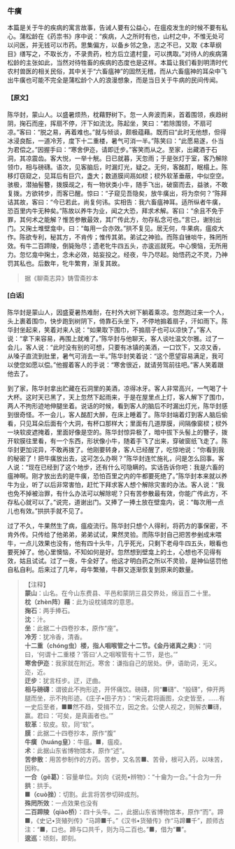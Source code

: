 <script type="text/javascript">
    var head = document.getElementsByTagName('head')[0];
    cssURL = '/public/liao.css';
    linkTag = document.createElement('link');
    linkTag.href = cssURL;
    linkTag.setAttribute('type','text/css');
    linkTag.setAttribute('rel','stylesheet');
    head.appendChild(linkTag);
</script>
### 牛癀

本篇是关于牛的疾病的寓言故事，告诫人要有公益心，在瘟疫发生的时候不要有私心。蒲松龄在《药祟书》序中说：“疾病，人之所时有也，山村之中，不惟无处可以问医，并无钱可以市药。思集偏方，以备乡邻之急，志之不已，又取《本草纲目》缮写之，不取长方，不录贵药，检方后立遣村童，可以携取。”对待人的疾病蒲松龄的主张如此，当然对待牲畜的疾病的态度也是这样。本篇让我们看到明清时代农村兽医的相关民俗，其中关于“六畜瘟神”的固然无稽，而从六畜瘟神的耳朵中飞出牛癀也可能不完全是蒲松龄个人的浪漫想象，而是当日关于牛病的民间传闻。

#### 【原文】
<section>
陈华封，蒙山人。以盛暑烦热，枕藉野树下。忽一人奔波而来，首着围领，疾趋树阴，掬石而座，挥扇不停，汗下如流沈。陈起坐，笑曰：“若除围领，不扇可凉。”客曰：“脱之易，再着难也。”就与倾谈，颇极蕴藉。既而曰“此时无他想，但得冰浸良酝，一道冷芳，度下十二重楼，暑气可消一半。”陈笑曰：“此愿易遂，仆当为君偿之。”因握手曰：“寒舍伊迩，请即迁步。”客笑而从之。至家，出藏酒于石洞，其凉震齿。客大悦，一举十觥。日已就暮，天忽雨；于是张灯于室，客乃解除领巾，相与磅礴。语次，见客脑后，时漏灯光，疑之。无何，客酩酊，眠榻上。陈移灯窃窥之，见耳后有巨穴，盏大；数道膜间鬲如棂；棂外软革垂蔽，中似空空。骇极，潜抽髻簪，拨膜觇之，有一物状类小牛，随手飞出，破窗而去，益骇，不敢复拨。方欲转步，而客已醒。惊曰：“子窥见吾隐矣，放牛癀出，将为奈何？”陈拜诘其故，客曰：“今已若此，尚复何讳。实相告：我六畜瘟神耳。适所纵者牛癀，恐百里内牛无种矣。”陈故以养牛为业，闻之大恐，拜求术解。客曰：“余且不免于罪，其何术之能解？惟苦参散最效，其广传此方，勿存私念可也。”言已，谢别出门。又掬土堆壁龛中，曰：“每用一合亦效。”拱不复见。居无何，牛果病，瘟疫大作。陈欲专利，秘其方，不肯传；惟传其弟。弟试之神验。而陈自锉啖牛，殊罔所效。有牛二百蹄陵，倒毙殆尽；遗老牝牛四五头，亦逡巡就死。中心懊恼，无所用力。忽忆龛中掬土，念未必效，姑妄投之。经夜，牛乃尽起。始悟药之不灵，乃神罚其私也。后数年，牝牛繁育，渐复其故。

</section>

> 据《聊斋志异》铸雪斋抄本

#### [白话]
<aside>

陈华封是蒙山人，因盛夏暑热难耐，在村外大树下躺着乘凉。忽然跑过来一个人，头上裹着围巾，快步跑到树阴下，倚靠石头坐下，不停地搧着扇子，汗如雨下。陈华封坐起来，笑着对来人说：“如果取下围巾，不搧扇子也可以凉快了。”客人说：“拿下来容易，再围上就难了。”陈华封与他聊天，客人谈吐温文尔雅。过了一会儿，客人说：“此时没有别的可想，只要有冰镇的美酒，一口饮下，又凉又香，从嗓子直流到肚里，暑气可消去一半。”陈华封笑着说：“这个愿望容易满足，我可以使您如愿以偿。”他握着客人的手说：“寒舍很近，就请劳驾前往吧。”客人笑着跟他去了。

到了家，陈华封拿出贮藏在石洞里的美酒，凉得冰牙。客人非常高兴，一气喝了十大杯。这时天已黑了，天上忽然下起雨来，于是在屋里点上灯，客人解下了围巾，两人不拘形迹地伸腿坐着。说话的时候，看到客人的脑后不时漏出灯光，陈华封感到很奇怪。不一会儿，客人酩酊大醉，在床上睡着了。陈华封端着灯到客人脑后偷看，只见耳朵后面有个大洞，有杯口那样大；里面有几道厚膜，间隔像窗棂；棂外一块软皮遮掩着，里面好像是空的。陈华封惊异极了，暗中拔下头髻上的簪子，拨开软膜往里看，有一个东西，形状像小牛，随着手飞了出来，穿破窗纸飞走了。陈华封更加诧异，不敢再拨了。他刚要转身，客人已经醒了，吃惊地说：“你看到我的秘密了！把牛癀放出去，这可怎么办啊？”陈华封连忙施礼，问是怎么回事。客人说：“现在已经到了这个地步，还有什么可隐瞒的。实话告诉你吧：我是六畜的瘟神啊。刚才放出去的是牛癀，恐怕百里之内的牛都要死绝了。”陈华封本来就以养牛为业，听了以后非常害怕，赶忙下拜求客人想个解除灾害的办法。客人说：“我也免不掉被治罪，有什么办法可以解除呢？只有苦参散最有效，你能广传此方，不存私心就可以了。”说完，道谢出门。又捧了一捧土放在壁龛内，说：“每次用一点儿也有效。”拱拱手就不见了。

过了不久，牛果然生了病，瘟疫流行。陈华封只想个人得利，将药方的事保密，不肯外传。只传给了他弟弟，弟弟试试，果然灵验。而陈华封自己把苦参剉成末喂牛，一点儿效果也没有，他有四十头牛，几乎死光，只剩下老母牛四五头，眼看也要死掉了。他心里懊恼，不知如何是好。忽然想到壁龛上的土，心想也不见得有效，姑且试试。过了一夜，牛全好了。他这才明白药之所以不灵验，是神仙惩罚他自私自利。后来过了几年，母牛繁殖，牛群又逐渐恢复到原来的数量。

</aside>

> 【注释】  
<b>蒙山</b>：山名。在今山东费县、平邑和蒙阴三县交界处，绵亘百二十里。  
<b>枕（zhèn阵）藉</b>：此为设枕铺席的意思。  
<b>掬石</b>：两手捧石。  
<b>沈</b>：汁。  
<b>坐</b>：此据二十四卷抄本，原作“座”。  
<b>冷芳</b>：犹冷香，清香。  
<b>十二重（chóng虫）楼，指人咽喉管之十二节。《金丹诸真之奥》</b>：“问曰，‘何谓十二重楼？’答曰‘人之咽喉管有十二节，是也。’”  
<b>寒舍伊迩</b>：我家就在附近。寒舍：谦指自己的居处。伊，语助词，无义。迩，近。  
<b>迂步</b>：犹言枉步。迂，迂曲。  
<b>相与磅礴</b>：谓彼此不拘形迹，开怀痛饮。磅礴，同“■礴”、“般礴”，伸开两腿而坐，示不拘形迹。《庄子•田子方》：“宋元君将画图，众史皆至，……有一史后至者，■■然不趋，受揖不立，因之舍。公使人视之，则解衣■礴，赢。君曰：‘可矣，是真画者也。’”  
<b>软革</b>：软皮。软，同“软”。  
<b>膜</b>：此据二十四卷抄本，原作“腹”  
<b>牛癀（huáng皇）</b>：牛瘟。■，瘟疫。  
<b>术</b>：此据山东省博物馆本，原作“述”。  
<b>苦参散</b>：用苦参制作的方药。苦参，又名苦■、苦骨，根可入药，以味苦，因称。  
<b>一合（gě葛）</b>：容量单位。刘向《说苑•辨物》：“十龠为一合。”十合为一升  
<b>拱</b>：拱手。  
<b>■（cuò挫）</b>：切割。此言将苦参切碎成剂。  
<b>殊罔所效</b>：一点效果也没有  
<b>二百蹄陵（qiào桥）</b>：四十头牛。二，此据山东省博物馆本，原作“而”。蹄■，《史记•货殖列传》“马蹄■千。”《汉书•货殖传》作“马蹄■千”，颜师古注：“■，口也。蹄与口共千，则为马二百也。”■，借为“■”。  
<b>逡巡</b>：顷刻，即刻。  
